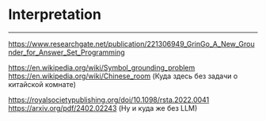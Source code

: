 # Interpretation

-- --
https://www.researchgate.net/publication/221306949_GrinGo_A_New_Grounder_for_Answer_Set_Programming

https://en.wikipedia.org/wiki/Symbol_grounding_problem
https://en.wikipedia.org/wiki/Chinese_room (Куда здесь без задачи о китайской комнате)

https://royalsocietypublishing.org/doi/10.1098/rsta.2022.0041
https://arxiv.org/pdf/2402.02243 (Ну и куда же без LLM)
